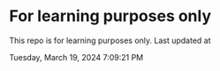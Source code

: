 # For learning purposes only
This repo is for learning purposes only.
Last updated at

Tuesday, March 19, 2024 7:09:21 PM

